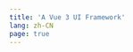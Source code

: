 ```yaml
---
title: 'A Vue 3 UI Framework'
lang: zh-CN
page: true
---
```


<script setup>

if (typeof window !== 'undefined') {
  const preferredLang = localStorage.getItem('preferred_lang') || 'zh-CN'
  window.location.pathname = `/${preferredLang}/`
}

</script>
